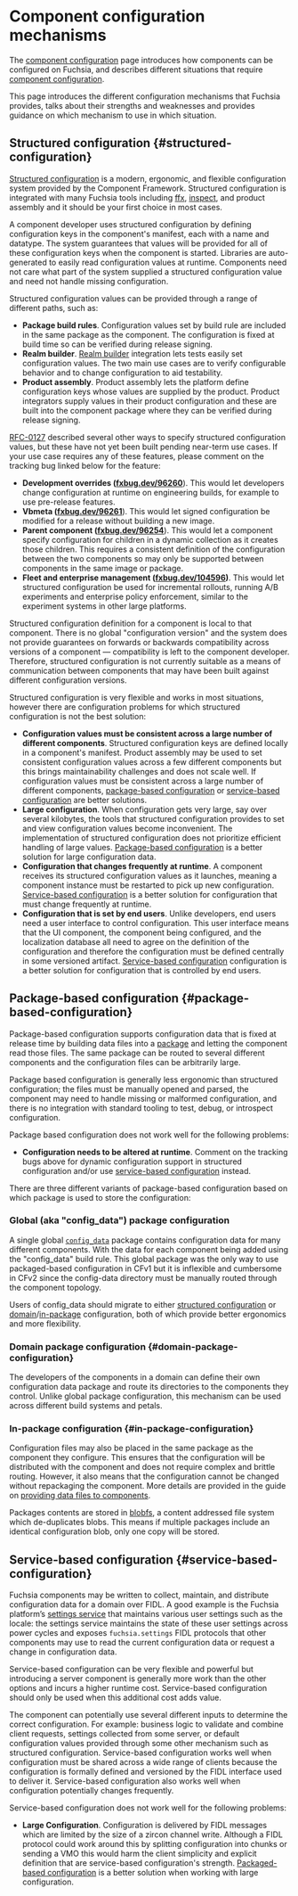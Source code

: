 # Component configuration mechanisms

The [component configuration](/docs/concepts/components/configuration.md) page
introduces how components can be configured on Fuchsia, and describes different
situations that require
[component configuration][glossary.component-configuration].

This page introduces the different configuration mechanisms that Fuchsia
provides, talks about their strengths and weaknesses and provides guidance on
which mechanism to use in which situation.

## Structured configuration {#structured-configuration}

[Structured configuration][structured_config] is a modern, ergonomic, and
flexible configuration system provided by the Component Framework. Structured
configuration is integrated with many Fuchsia tools including [ffx][ffx],
[inspect][inspect], and product assembly and it should be your first choice in
most cases.

A component developer uses structured configuration by defining configuration
keys in the component's manifest, each with a name and datatype. The system
guarantees that values will be provided for all of these configuration keys when
the component is started. Libraries are auto-generated to easily read
configuration values at runtime. Components need not care what part of the
system supplied a structured configuration value and need not handle missing
configuration.

Structured configuration values can be provided through a range of different
paths, such as:

- **Package build rules**. Configuration values set by build rule are included
  in the same package as the component. The configuration is fixed at build time
  so can be verified during release signing.
- **Realm builder**. [Realm builder][realm_builder] integration lets tests
  easily set configuration values. The two main use cases are to verify
  configurable behavior and to change configuration to aid testability.
- **Product assembly**. Product assembly lets the platform define configuration
  keys whose values are supplied by the product. Product integrators supply
  values in their product configuration and these are built into the component
  package where they can be verified during release signing.

[RFC-0127][rfc0127] described several other ways to specify structured
configuration values, but these have not yet been built pending near-term use
cases. If your use case requires any of these features, please comment on the
tracking bug linked below for the feature:

- **Development overrides ([fxbug.dev/96260][bug.96260]**). This would let
  developers change configuration at runtime on engineering builds, for example
  to use pre-release features.
- **Vbmeta ([fxbug.dev/96261][bug.96261]**). This would let signed configuration
  be modified for a release without building a new image.
- **Parent component ([fxbug.dev/96254][bug.96254]**). This would let a
  component specify configuration for children in a dynamic collection as it
  creates those children. This requires a consistent definition of the
  configuration between the two components so may only be supported between
  components in the same image or package.
- **Fleet and enterprise management ([fxbug.dev/104596][bug.104596])**. This
  would let structured configuration be used for incremental rollouts, running
  A/B experiments and enterprise policy enforcement, similar to the experiment
  systems in other large platforms.

Structured configuration definition for a component is local to that component.
There is no global "configuration version" and the system does not provide
guarantees on forwards or backwards compatibility across versions of a
component — compatibility is left to the component developer. Therefore,
structured configuration is not currently suitable as a means of communication
between components that may have been built against different configuration
versions.

Structured configuration is very flexible and works in most situations, however
there are configuration problems for which structured configuration is not the
best solution:

- **Configuration values must be consistent across a large number of different components**.
  Structured configuration keys are defined locally in a component's manifest.
  Product assembly may be used to set consistent configuration values across a
  few different components but this brings maintainability challenges and does
  not scale well. If configuration values must be consistent across a large
  number of different components,
  [package-based configuration](#package-based-configuration) or
  [service-based configuration](#service-based-configuration) are better
  solutions.
- **Large configuration**. When configuration gets very large, say over several
  kilobytes, the tools that structured configuration provides to set and view
  configuration values become inconvenient. The implementation of structured
  configuration does not prioritize efficient handling of large values.
  [Package-based configuration](#package-based-configuration) is a better
  solution for large configuration data.
- **Configuration that changes frequently at runtime**. A component receives its
  structured configuration values as it launches, meaning a component instance
  must be restarted to pick up new configuration.
  [Service-based configuration](#service-based-configuration) is a better
  solution for configuration that must change frequently at runtime.
- **Configuration that is set by end users**. Unlike developers, end users need
  a user interface to control configuration. This user interface means that the
  UI component, the component being configured, and the localization database
  all need to agree on the definition of the configuration and therefore the
  configuration must be defined centrally in some versioned artifact.
  [Service-based configuration](#service-based-configuration) configuration is a
  better solution for configuration that is controlled by end users.

## Package-based configuration {#package-based-configuration}

Package-based configuration supports configuration data that is fixed at release
time by building data files into a [package][glossary.package] and letting the
component read those files. The same package can be routed to several different
components and the configuration files can be arbitrarily large.

Package based configuration is generally less ergonomic than structured
configuration; the files must be manually opened and parsed, the component may
need to handle missing or malformed configuration, and there is no integration
with standard tooling to test, debug, or introspect configuration.

Package based configuration does not work well for the following problems:

- **Configuration needs to be altered at runtime**. Comment on the tracking bugs
  above for dynamic configuration support in structured configuration and/or use
  [service-based configuration](#service-based-configuration) instead.

There are three different variants of package-based configuration based on which
package is used to store the configuration:

### Global (aka "config_data") package configuration

A single global [`config_data`][config_data] package contains configuration data
for many different components. With the data for each component being added
using the "config_data" build rule. This global package was the only way to use
packaged-based configuration in CFv1 but it is inflexible and cumbersome in CFv2
since the config-data directory must be manually routed through the component
topology.

Users of config_data should migrate to either
[structured configuration](#structured-configuration) or
[domain](#domain-package-configuration)/[in-package](#in-package-configuration)
configuration, both of which provide better ergonomics and more flexibility.

### Domain package configuration {#domain-package-configuration}

The developers of the components in a domain can define their own configuration
data package and route its directories to the components they control. Unlike
global package configuration, this mechanism can be used across different build
systems and petals.

### In-package configuration {#in-package-configuration}

Configuration files may also be placed in the same package as the component they
configure. This ensures that the configuration will be distributed with the
component and does not require complex and brittle routing. However, it also
means that the configuration cannot be changed without repackaging the
component. More details are provided in the guide on
[providing data files to components][providing_data_files].

Packages contents are stored in [blobfs][blobfs], a content addressed file
system which de-duplicates blobs. This means if multiple packages include an
identical configuration blob, only one copy will be stored.

## Service-based configuration {#service-based-configuration}

Fuchsia components may be written to collect, maintain, and distribute
configuration data for a domain over FIDL. A good example is the Fuchsia
platform’s [settings service][settings_service] that maintains various user
settings such as the locale: the settings service maintains the state of these
user settings across power cycles and exposes `fuchsia.settings` FIDL protocols
that other components may use to read the current configuration data or request
a change in configuration data.

Service-based configuration can be very flexible and powerful but introducing a
server component is generally more work than the other options and incurs a
higher runtime cost. Service-based configuration should only be used when this
additional cost adds value.

The component can potentially use several different inputs to determine the
correct configuration. For example: business logic to validate and combine
client requests, settings collected from some server, or default configuration
values provided through some other mechanism such as structured configuration.
Service-based configuration works well when configuration must be shared across
a wide range of clients because the configuration is formally defined and
versioned by the FIDL interface used to deliver it. Service-based configuration
also works well when configuration potentially changes frequently.

Service-based configuration does not work well for the following problems:

- **Large Configuration**. Configuration is delivered by FIDL messages which are
  limited by the size of a zircon channel write. Although a FIDL protocol could
  work around this by splitting configuration into chunks or sending a VMO this
  would harm the client simplicity and explicit definition that are
  service-based configuration's strength.
  [Packaged-based configuration](#package-based-configuration) is a better
  solution when working with large configuration.


[glossary.component-configuration]: /docs/glossary/README.md#component-configuration
[glossary.package]: /docs/glossary/README.md#package

[bug.96260]: https://bugs.fuchsia.dev/p/fuchsia/issues/detail?id=96260
[bug.96261]: https://bugs.fuchsia.dev/p/fuchsia/issues/detail?id=96261
[bug.96254]: https://bugs.fuchsia.dev/p/fuchsia/issues/detail?id=96254
[bug.104596]: https://bugs.fuchsia.dev/p/fuchsia/issues/detail?id=104596

[rfc0127]: /docs/contribute/governance/rfcs/0127_structured_configuration.md

[blobfs]: /docs/concepts/filesystems/blobfs.md
[config_data]: config_data.md
[ffx]: https://fuchsia.dev/reference/tools/sdk/ffx
[inspect]: /docs/development/diagnostics/inspect/README.md
[realm_builder]: /docs/development/testing/components/realm_builder.md
[settings_service]: https://cs.opensource.google/fuchsia/fuchsia/+/main:src/settings/service/
[structured_config]: structured_config.md
[providing_data_files]: /docs/development/components/data.md